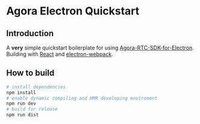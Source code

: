 # Agora Electron Quickstart

## Introduction
A **very** simple quickstart boilerplate for using [Agora-RTC-SDK-for-Electron](https://github.com/AgoraIO-Community/Agora-RTC-SDK-for-Electron). Building with [React](https://github.com/facebook/react)  and [electron-webpack](https://github.com/electron-userland/electron-webpack).


## How to build

``` bash
# install dependencies
npm install 
# enable dynamic compiling and HMR developing enviroment
npm run dev
# build for release
npm run dist
```